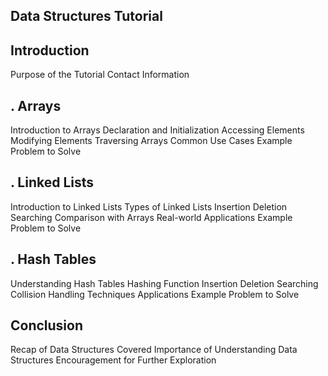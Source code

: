 ## Data Structures Tutorial

## Introduction
Purpose of the Tutorial
Contact Information
## . Arrays
Introduction to Arrays
Declaration and Initialization
Accessing Elements
Modifying Elements
Traversing Arrays
Common Use Cases
Example
Problem to Solve
## . Linked Lists
Introduction to Linked Lists
Types of Linked Lists
Insertion
Deletion
Searching
Comparison with Arrays
Real-world Applications
Example
Problem to Solve
## . Hash Tables
Understanding Hash Tables
Hashing Function
Insertion
Deletion
Searching
Collision Handling Techniques
Applications
Example
Problem to Solve
##  Conclusion
Recap of Data Structures Covered
Importance of Understanding Data Structures
Encouragement for Further Exploration
